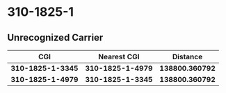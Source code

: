 # 310-1825-1
## Unrecognized Carrier


| CGI | Nearest CGI | Distance |
|-----|-------------|----------|
| **310-1825-1-3345** | **310-1825-1-4979** | **138800.360792** |
| **310-1825-1-4979** | **310-1825-1-3345** | **138800.360792** |
